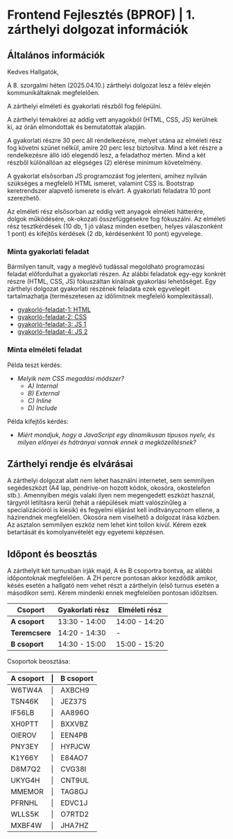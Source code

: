 # Frontend Fejlesztés (BPROF) | 1. zárthelyi dolgozat információk

## Általános információk

Kedves Hallgatók,

A 8. szorgalmi héten (2025.04.10.) zárthelyi dolgozat lesz a félév elején kommunikáltaknak megfelelően.

A zárthelyi elméleti és gyakorlati részből fog felépülni.

A zárthelyi témakörei az addig vett anyagokból (HTML, CSS, JS) kerülnek ki, az órán elmondottak és bemutatottak alapján.

A gyakorlati részre 30 perc áll rendelkezésre, melyet utána az elméleti rész fog követni szünet nélkül, amire 20 perc lesz biztosítva. Mind a két részre a rendelkezésre álló idő elegendő lesz, a feladathoz mérten. Mind a két részből különállóan az elégséges (2) elérése minimum követelmény.

A gyakorlat elsősorban JS programozást fog jelenteni, amihez nyilván szükséges a megfelelő HTML ismeret, valamint CSS is. Bootstrap keretrendszer alapvető ismerete is elvárt. A gyakorlati feladatra 10 pont szerezhető.

Az elméleti rész elsősorban az eddig vett anyagok elméleti hátterére, dolgok működésére, ok-okozati összefüggésekre fog fókuszálni. Az elméleti rész tesztkérdések (10 db, 1 jó válasz minden esetben, helyes válaszonként 1 pont) és kifejtős kérdések (2 db, kérdésenként 10 pont) egyvelege.

### Minta gyakorlati feladat

Bármilyen tanult, vagy a meglévő tudással megoldható programozási feladat előfordulhat a gyakorlati részen. Az alábbi feladatok egy-egy konkrét részre (HTML, CSS, JS) fókuszáltan kínálnak gyakorlási lehetőséget. Egy zárthelyi dolgozat gyakorlati részének feladata ezek egyvelegét tartalmazhatja (természetesen az időlimitnek megfelelő komplexitással).

- [gyakorló-feladat-1: HTML](https://github.com/siposm/oktatas-fullstack/blob/master/workshops/workshop-01.md)
- [gyakorló-feladat-2: CSS](https://github.com/siposm/oktatas-fullstack/blob/master/workshops/workshop-02.md)
- [gyakorló-feladat-3: JS 1](https://github.com/siposm/oktatas-fullstack/blob/master/workshops/workshop-03.md)
- [gyakorló-feladat-4: JS 2](https://github.com/siposm/oktatas-fullstack/blob/master/workshops/workshop-04.md)

### Minta elméleti feladat

Példa teszt kérdés:

- *Melyik nem CSS megadási módszer?*
  - *A) Internal*
  - *B) External*
  - *C) Inline*
  - *D) Include*

Példa kifejtős kérdés:

- *Miért mondjuk, hogy a JavaScript egy dinamikusan típusos nyelv, és milyen előnyei és hátrányai vannak ennek a megközelítésnek?*

## Zárthelyi rendje és elvárásai

A zárthelyi dolgozat alatt nem lehet használni internetet, sem semmilyen segédeszközt (A4 lap, pendrive-on hozott kódok, okosóra, okostelefon stb.). Amennyiben mégis valaki ilyen nem megengedett eszközt használ, tárgyról letiltásra kerül (tehát a ráépülések miatt valószínűleg a specializációról is kiesik) és fegyelmi eljárást kell indítványoznom ellene, a házirendnek megfelelően. Okosóra nem viselhető a dolgozat írása közben. Az asztalon semmilyen eszköz nem lehet kint tollon kívül. Kérem ezek betartását és komolyanvételét egy egyetemi képzésen.

## Időpont és beosztás

A zárthelyit két turnusban írják majd, A és B csoportra bontva, az alábbi időpontoknak megfelelően. A ZH percre pontosan akkor kezdődik amikor, késés esetén a hallgató nem vehet részt a zárthelyin (első turnus esetén a másodikon sem). Kérem mindenki ennek megfelelően pontosan időzítsen.

| Csoport         | Gyakorlati rész | Elméleti rész |
|----------------|----------------|---------------|
| **A csoport** | 13:30 - 14:00  | 14:00 - 14:20 |
| **Teremcsere**  | 14:20 - 14:30  | -             |
| **B csoport** | 14:30 - 15:00  | 15:00 - 15:20 |

Csoportok beosztása:

| A csoport  | \| | B csoport    |
|------------| - |--------------|
| W6TW4A     | \| | AXBCH9       |
| TSN46K     | \| | JEZ37S       |
| IF56LB     | \| | AA896O       |
| XH0PTT     | \| | BXXVBZ       |
| OIEROV     | \| | EEN4PB       |
| PNY3EY     | \| | HYPJCW       |
| K1Y66Y     | \| | E84AO7       |
| D8M7Q2     | \| | CVG38I       |
| UKYG4H     | \| | CNT9UL       |
| MMEMOR     | \| | TAG8GJ       |
| PFRNHL     | \| | EDVC1J       |
| WLLS5K     | \| | O7RTD2       |
| MXBF4W     | \| | JHA7HZ       |
